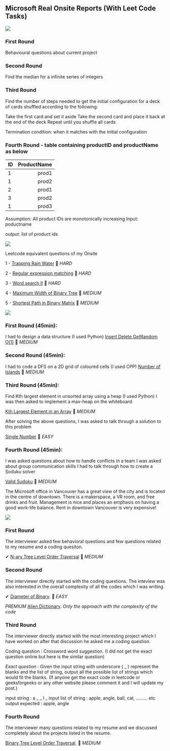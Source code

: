 ## Microsoft Real Onsite Reports (With Leet Code Tasks)

![](https://encrypted-tbn0.gstatic.com/images?q=tbn%3AANd9GcQdaZIU8oWsPLbauvh2vzy0fBt3mrRJsihmXd4WJxpJj1hVtmO0&usqp=CAU)



### **First Round**
Behavioural questions about current project

### **Second Round**
Find the median for a infinite series of integers

### **Third Round**
Find the number of steps needed to get the initial configuration for a deck of cards shuffled according to the following:

Take the first card and set it aside
Take the second card and place it back at the end of the deck
Repeat until you shuffle all cards

Termination condition: when it matches with the initial configuration

### **Fourth Round** - table containing productID and productName as below


|  ID  |  ProductName  |
| :-- | --: |
|  1   |  prod1   |
|  1   |  prod2   |
|  2   |  prod1   |
|  3   |  prod2   |
|  1   |  prod3   |

Assumption: All product IDs are monotonically increasing
Input: poductname

output: list of product ids

![](https://encrypted-tbn0.gstatic.com/images?q=tbn%3AANd9GcQdaZIU8oWsPLbauvh2vzy0fBt3mrRJsihmXd4WJxpJj1hVtmO0&usqp=CAU)

Leetcode equivalent questions of my Onsite

1 - [Trapping Rain Water](https://leetcode.com/problems/trapping-rain-water/) :closed_book: *HARD*

2 - [Regular expression matching](https://leetcode.com/problems/regular-expression-matching/) :closed_book: *HARD*

3 - [Word search II](https://leetcode.com/problems/word-search-ii/) :closed_book: *HARD*

4 - [Maximum Width of Binary Tree](https://leetcode.com/problems/maximum-width-of-binary-tree/) :orange_book: *MEDIUM*

5 - [Shortest Path in Binary Matrix](https://leetcode.com/problems/shortest-path-in-binary-matrix/) :orange_book: *MEDIUM*

![](https://encrypted-tbn0.gstatic.com/images?q=tbn%3AANd9GcQdaZIU8oWsPLbauvh2vzy0fBt3mrRJsihmXd4WJxpJj1hVtmO0&usqp=CAU)

### **First Round** (45min):

I had to design a data structure (I used Python)
[Insert Delete GetRandom O(1)](https://leetcode.com/problems/insert-delete-getrandom-o1/) :orange_book: *MEDIUM*

### **Second Round** (45min):

I had to code a DFS on a 2D grid of coloured cells (I used CPP)
[Number of Islands](https://leetcode.com/problems/number-of-islands/) :orange_book: *MEDIUM*

### **Third Round** (45min):

Find Kth largest element in unsorted array using a heap (I used Python)
I was then asked to implement a max-heap on the whiteboard

[Kth Largest Element in an Array](https://leetcode.com/problems/kth-largest-element-in-an-array/) :orange_book: *MEDIUM*

After solving the above questions, I was asked to talk through a solution to this problem

[Single Number](https://leetcode.com/problems/single-number/) :green_book: *EASY*

### **Fourth Round** (45min):

I was asked questions about how to handle conflicts in a team
I was asked about group communication skills
I had to talk through how to create a Soduku solver

[Valid Sudoku](https://leetcode.com/problems/valid-sudoku/) :orange_book: *MEDIUM*

The Microsoft office in Vancouver has a great view of the city and is located in the centre of downtown. There is a makerspace, a VR room, and free drinks and fruit. Management is nice and places an emphasis on having a good work-life balance. Rent in downtown Vancouver is very expensive!


![](https://encrypted-tbn0.gstatic.com/images?q=tbn%3AANd9GcQdaZIU8oWsPLbauvh2vzy0fBt3mrRJsihmXd4WJxpJj1hVtmO0&usqp=CAU)

### **First Round**
The interviewer asked few behavioral questions and few questions related to my resume and a coding quesiton.

✔ [N-ary Tree Level Order Traversal](https://leetcode.com/problems/n-ary-tree-level-order-traversal/) :orange_book: *MEDIUM*

### **Second Round**

The interviewer directly started with the coding questions. The inteview was also interested in the overall complexity of all the codes which I was writing.

✔ [Diameter of Binary](https://leetcode.com/problems/diameter-of-binary-tree/). :green_book: *EASY*

*PREMIUM* [Alien Dictionary](https://leetcode.com/accounts/login/?next=/problems/alien-dictionary/). *Only the approach with the complexity of the code*
 
### **Third Round**
The interviewer directly started with the most interesting project which I have worked on after that discussion he asked me a coding question.

Coding question : Crossword word suggestion. (I did not get the exact question online but here is the similar question)

*Exact question* : Given the input string with underscore ( _ ) represent the blanks and the list of string, output all the possible list of strings which would fit the blanks. (If anyone get the exact code in leetcode or geeksforgeeks or any other website please comment it and I will update my post.)

input string : a _ _ l _
input list of string : apple, angle, ball, cat, ......... etc
output expected : apple, angle

### **Fourth Round**
The interviewer many questions related to my resume and we discussed completely about the projects listed in the resume.

[Binary Tree Level Order Traversal](https://leetcode.com/problems/binary-tree-level-order-traversal/). :orange_book: *MEDIUM*
